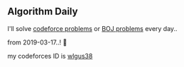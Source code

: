 ## Algorithm Daily

I'll solve [codeforce problems](http://codeforces.com/problemset/page/1?order=BY_RATING_ASC) or [BOJ problems](https://www.acmicpc.net/problemset) every day..

from 2019-03-17..! 🙂

my codeforces ID is [wlgus38](http://codeforces.com/profile/wlgus38)
